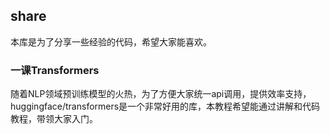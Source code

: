 ## share

本库是为了分享一些经验的代码，希望大家能喜欢。

### 一课Transformers

随着NLP领域预训练模型的火热，为了方便大家统一api调用，提供效率支持，huggingface/transformers是一个非常好用的库，本教程希望能通过讲解和代码教程，带领大家入门。
